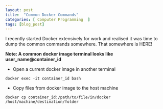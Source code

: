 ```yaml
---
layout: post
title:  "Common Docker Commands"
categories: [ Computer Programming  ]
tags: [blog_post]
---
```


I recently started Docker extensively for work and realised it was time to dump the common commands somewhere. That somewhere is HERE!

**Note: A common docker image terminal looks like user_name@container_id**

* Open a current docker image in another terminal

`docker exec -it container_id bash`

* Copy files from docker image to the host machine

`docker cp container_id:/path/to/file/in/docker /host/machine/destination/folder`



